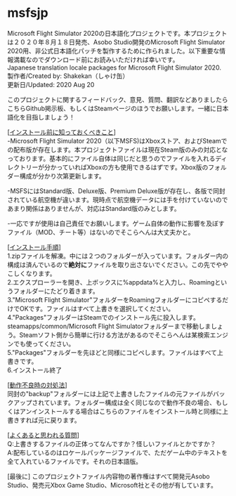 # msfsjp
Microsoft Flight Simulator 2020の日本語化プロジェクトです。本プロジェクトは２０２０年８月１８日発売、Asobo Studio開発のMicrosoft Flight Simulator 2020用、非公式日本語化パッチを製作するために作られました。以下重要な情報満載なのでダウンロード前にお読みいただければ幸いです。
<br>Japanese translation locale packages for Microsoft Flight Simulator 2020.
<br>製作者/Created by: Shakekan（しゃけ缶）
<br>更新日/Updated: 2020 Aug 20


このプロジェクトに関するフィードバック、意見、質問、翻訳などありましたらこちらGithub掲示板、もしくはSteamページのほうでお願いします。一緒に日本語化を目指しましょう！


[<u>インストール前に知っておくべきこと</u>]<br>
-Microsoft Flight Simulator 2020（以下MSFS)はXboxストア、およびSteamでの配布版が存在します。本プロジェクトファイルは現在Steam版のみの対応となっております。基本的にファイル自体は同じだと思うのでファイルを入れるディレクトリーが分かっていればXboxの方も使用できるはずです。Xbox版のフォルダー構成が分かり次第更新します。<br>

-MSFSにはStandard版、Deluxe版、Premium Deluxe版が存在し、各版で同封されている航空機が違います。現時点で航空機データには手を付けていないのであまり関係はありませんが、対応はStandard版のみとします。<br>

-一応ですが使用は自己責任でお願いします。ゲーム自体の動作に影響を及ぼすファイル（MOD、チート等）はないのでそこらへんは大丈夫かと。<br>


[<u>インストール手順</u>]<br>
1.zipファイルを解凍。中には２つのフォルダーが入っています。フォルダー内の構成は済んでいるので<b>絶対に</b>ファイルを取り出さないでください。この先でややこしくなります。<br>
2.エクスプローラーを開き、上ボックスに%appdata%と入力し、Roamingというフォルダーにたどり着きます。<br>
3."Microsoft Flight Simulator"フォルダーをRoamingフォルダーにコピペするだけでOKです。ファイルはすべて上書きを選択してください。<br>
4."Packages"フォルダーはSteamでのインストール先に投入します。steamapps/common/Microsoft Flight Simulatorフォルダーまで移動しましょう。Steamソフト側から簡単に行ける方法があるのでそこらへんは某検索エンジンでも使ってください。<br>
5."Packages"フォルダーを先ほどと同様にコピペします。ファイルはすべて上書きです。<br>
6.インストール終了<br>


[<u>動作不良時の対処法</u>]<br>
同封の"backup"フォルダーには上記で上書きしたファイルの元ファイルがバックアップされています。フォルダー構成は全く同じなので動作不良の場合、もしくはアンインストールする場合はこちらのファイルをインストール時と同様に上書きすれば元に戻ります。


[<u>よくあると思われる質問</u>]<br>
Q:上書きするファイルの正体ってなんですか？怪しいファイルとかですか？<br>
A:配布しているのはロケールパッケージファイルで、ただゲーム中のテキストを全て入れているファイルです。それの日本語版。


[最後に]
このプロジェクトファイル内容物の著作権はすべて開発元Asobo Studio、発売元Xbox Game Studio、Microsoft社とその他が有しています。
